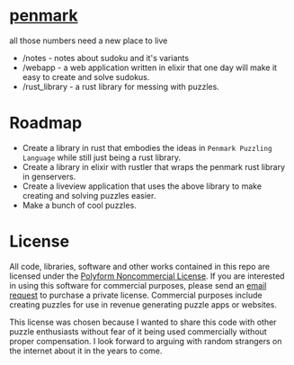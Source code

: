 # [penmark](https://penmark.club)
all those numbers need a new place to live

* /notes - notes about sudoku and it's variants 
* /webapp - a web application written in elixir that one day will make it easy to create and solve sudokus. 
* /rust_library - a rust library for messing with puzzles. 

# Roadmap 

* Create a library in rust that embodies the ideas in `Penmark Puzzling Language` while still just being a rust library. 
* Create a library in elixir with rustler that wraps the penmark rust library in genservers. 
* Create a liveview application that uses the above library to make creating and solving puzzles easier. 
* Make a bunch of cool puzzles. 
# License 

All code, libraries, software and other works contained in this repo are licensed under the [Polyform Noncommercial License](https://polyformproject.org/licenses/noncommercial/1.0.0/). If you are interested in using this software for commercial purposes, please send an [email request](zack@zacharymaril.com) to purchase a private license. Commercial purposes include creating puzzles for use in revenue generating puzzle apps or websites. 

This license was chosen because I wanted to share this code with other puzzle enthusiasts without fear of it being used commercially without proper compensation. I look forward to arguing with random strangers on the internet about it in the years to come. 